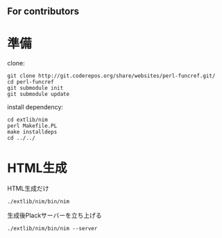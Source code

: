 For contributors
----------------

準備
===

clone:

    git clone http://git.coderepos.org/share/websites/perl-funcref.git/
    cd perl-funcref
    git submodule init
    git submodule update

install dependency:

    cd extlib/nim
    perl Makefile.PL
    make installdeps
    cd ../../

HTML生成
=======

HTML生成だけ

    ./extlib/nim/bin/nim

生成後Plackサーバーを立ち上げる

    ./extlib/nim/bin/nim --server

